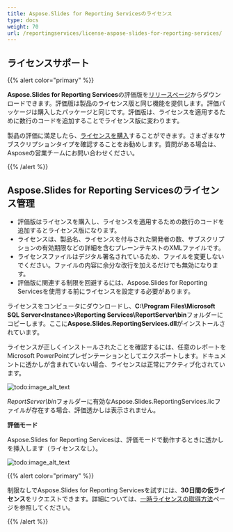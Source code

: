 ```yaml
---
title: Aspose.Slides for Reporting Servicesのライセンス
type: docs
weight: 70
url: /reportingservices/license-aspose-slides-for-reporting-services/
---
```


## **ライセンスサポート**
{{% alert color="primary" %}} 

**Aspose.Slides for Reporting Services**の評価版を[リリースページ](https://releases.aspose.com/slides/reportingservices/)からダウンロードできます。評価版は製品のライセンス版と同じ機能を提供します。評価パッケージは購入したパッケージと同じです。評価版は、ライセンスを適用するために数行のコードを追加することでライセンス版に変わります。

製品の評価に満足したら、[ライセンスを購入](https://purchase.aspose.com/buy)することができます。さまざまなサブスクリプションタイプを確認することをお勧めします。質問がある場合は、Asposeの営業チームにお問い合わせください。

{{% /alert %}} 

## **Aspose.Slides for Reporting Servicesのライセンス管理**

* 評価版はライセンスを購入し、ライセンスを適用するための数行のコードを追加するとライセンス版になります。
* ライセンスは、製品名、ライセンスを付与された開発者の数、サブスクリプションの有効期限などの詳細を含むプレーンテキストのXMLファイルです。
* ライセンスファイルはデジタル署名されているため、ファイルを変更しないでください。ファイルの内容に余分な改行を加えるだけでも無効になります。
* 評価版に関連する制限を回避するには、Aspose.Slides for Reporting Servicesを使用する前にライセンスを設定する必要があります。

ライセンスをコンピュータにダウンロードし、**C:\Program Files\Microsoft SQL Server\<Instance>\Reporting Services\ReportServer\bin**フォルダーにコピーします。ここに**Aspose.Slides.ReportingServices.dll**がインストールされています。

ライセンスが正しくインストールされたことを確認するには、任意のレポートをMicrosoft PowerPointプレゼンテーションとしてエクスポートします。ドキュメントに透かしが含まれていない場合、ライセンスは正常にアクティブ化されています。

![todo:image_alt_text](license-aspose-slides-for-reporting-services_1.png)

*ReportServer\bin*フォルダーに有効なAspose.Slides.ReportingServices.licファイルが存在する場合、評価透かしは表示されません。

**評価モード**

Aspose.Slides for Reporting Servicesは、評価モードで動作するときに透かしを挿入します（ライセンスなし）。

![todo:image_alt_text](license-aspose-slides-for-reporting-services_2.png)

{{% alert color="primary" %}} 

制限なしでAspose.Slides for Reporting Servicesを試すには、**30日間の仮ライセンス**をリクエストできます。詳細については、[一時ライセンスの取得方法](https://purchase.aspose.com/temporary-license)ページを参照してください。

{{% /alert %}}